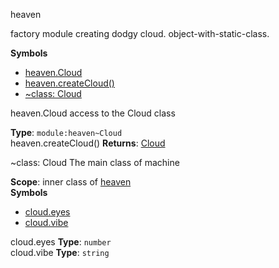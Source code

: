 <a name="module_heaven"></a>
heaven

factory module creating dodgy cloud. object-with-static-class.

  
**Symbols**  
  * [heaven.Cloud](#module_heaven.Cloud)
  * [heaven.createCloud()](#module_heaven.createCloud)
  * [\~class: Cloud](#module_heaven.Cloud)

<a name="module_heaven.Cloud"></a>
heaven.Cloud
access to the Cloud class

**Type**: `module:heaven~Cloud`  
<a name="module_heaven.createCloud"></a>
heaven.createCloud()
**Returns**: [Cloud](#module_heaven.Cloud)  
<a name="module_heaven.Cloud"></a>

\~class: Cloud
The main class of machine

**Scope**: inner class of [heaven](#module_heaven)  
**Symbols**  
  * [cloud.eyes](#module_heaven.Cloud#eyes)
  * [cloud.vibe](#module_heaven.Cloud#vibe)

<a name="module_heaven.Cloud#eyes"></a>
cloud.eyes
**Type**: `number`  
<a name="module_heaven.Cloud#vibe"></a>
cloud.vibe
**Type**: `string`  
